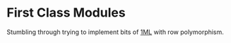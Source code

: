 First Class Modules
======
Stumbling through trying to implement bits of [1ML](https://people.mpi-sws.org/~rossberg/1ml/) with row polymorphism.
